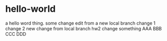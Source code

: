 # hello-world
a hello word thing. some change
edit from a new local branch
change 1
change 2
new change from local branch
hw2 change something
AAA
BBB
CCC
DDD
